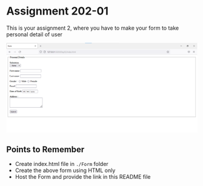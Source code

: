 # Assignment 202-01

This is your assignment 2, where you have to make your form to take personal detail of user

![form](./Images/form.png)

## Points to Remember

- Create index.html file in `./Form` folder
- Create the above form using HTML only
- Host the Form and provide the link in this README file
